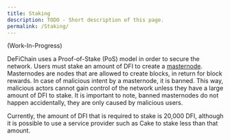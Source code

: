 ```yaml
---
title: Staking
description: TODO - Short description of this page.
permalink: /Staking/
---
```


(Work-In-Progress)

DeFiChain uses a Proof-of-Stake (PoS) model in order to secure the network. Users must stake an amount of DFI to create a [masternode](./Masternode.md). Masternodes are nodes that are allowed to create blocks, in return for block rewards. In case of malicious intent by a masternode, it is banned. This way, malicious actors cannot gain control of the network unless they have a large amount of DFI to stake. It is important to note, banned masternodes do not happen accidentally, they are only caused by malicious users.

Currently, the amount of DFI that is required to stake is 20,000 DFI, although it is possible to use a service provider such as Cake to stake less than that amount.
